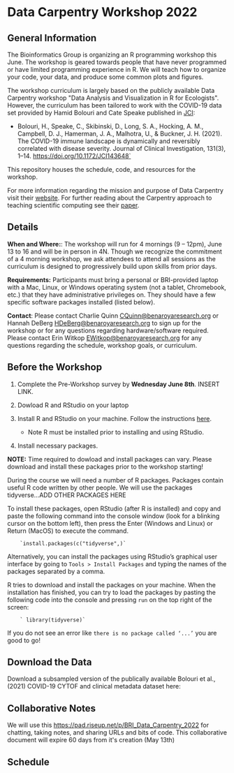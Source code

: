 # Data Carpentry Workshop 2022

## General Information

The Bioinformatics Group is organizing an R programming workshop this June. The workshop is geared towards people that have never programmed or have limited programming experience in R. We will teach how to organize your code, your data, and produce some common plots and figures. 

The workshop curriculum is largely based on the publicly available Data Carpentry workshop "Data Analysis and Visualization in R for Ecologists". However, the curriculum has been tailored to work with the COVID-19 data set provided by Hamid Bolouri and Cate Speake published in [JCI](https://doi.org/10.1172/JCI143648):

- Bolouri, H., Speake, C., Skibinski, D., Long, S. A., Hocking, A. M., Campbell, D. J., Hamerman, J. A., Malhotra, U., & Buckner, J. H. (2021). The COVID-19 immune landscape is dynamically and reversibly correlated with disease severity. Journal of Clinical Investigation, 131(3), 1–14. https://doi.org/10.1172/JCI143648`

This repository houses the schedule, code, and resources for the workshop.

For more information regarding the mission and purpose of Data Carpentry visit their [website](https://datacarpentry.org). For further reading about the Carpentry approach to teaching scientific computing see their [paper](https://journals.plos.org/ploscompbiol/article?id=10.1371/journal.pcbi.1005510). 

## Details 

**When and Where:**: The workshop will run for 4 mornings (9 – 12pm), June 13 to 16 and will be in person in 4N. Though we recognize the commitment of a 4 morning workshop, we ask attendees to attend all sessions as the curriculum is designed to progressively build upon skills from prior days. 

**Requirements:** Participants must bring a personal or BRI-provided laptop with a Mac, Linux, or Windows operating system (not a tablet, Chromebook, etc.) that they have administrative privileges on. They should have a few specific software packages installed (listed below).

**Contact**: Please contact Charlie Quinn <CQuinn@benaroyaresearch.org> or Hannah DeBerg <HDeBerg@benaroyaresearch.org> to sign up for the workshop or for any questions regarding hardware/software required. Please contact Erin Witkop <EWitkop@benaroyaresearch.org> for any questions regarding the schedule, workshop goals, or curriculum. 

## Before the Workshop

1. Complete the Pre-Workshop survey by **Wednesday June 8th**. INSERT LINK.

2. Dowload R and RStudio on your laptop

3. Install R and RStudio on your machine. Follow the instructions [here](https://datacarpentry.org/R-ecology-lesson/#Install_R_and_RStudio).

    - Note R must be installed prior to installing and using RStudio. 

4. Install necessary packages.

**NOTE:** Time required to dowload and install packages can vary. Please download and install these packages prior to the workshop starting! 

During the course we will need a number of R packages. Packages contain useful R code written by other people. We will use the packages tidyverse...ADD OTHER PACKAGES HERE

To install these packages, open RStudio (after R is installed) and copy and paste the following command into the console window (look for a blinking cursor on the bottom left), then press the Enter (Windows and Linux) or Return (MacOS) to execute the command. 

        `install.packages(c("tidyverse",)` 

Alternatively, you can install the packages using RStudio’s graphical user interface by going to `Tools > Install Packages` and typing the names of the packages separated by a comma.

R tries to download and install the packages on your machine. When the installation has finished, you can try to load the packages by pasting the following code into the console and pressing `run` on the top right of the screen:

        ` library(tidyverse)`

If you do not see an error like `there is no package called ‘...’` you are good to go!

## Download the Data

Download a subsampled version of the publically available Bolouri et al., (2021) COVID-19 CYTOF and clinical metadata dataset here: 

## Collaborative Notes

We will use this <https://pad.riseup.net/p/BRI_Data_Carpentry_2022> for chatting, taking notes, and sharing URLs and bits of code. This collaborative document will expire 60 days from it's creation (May 13th)

## Schedule


